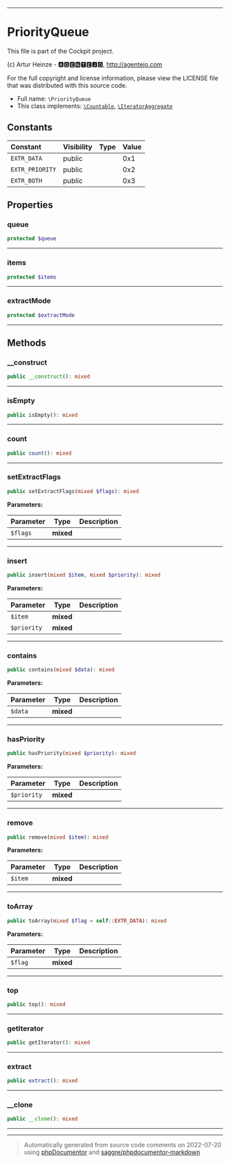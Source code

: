 ***

# PriorityQueue

This file is part of the Cockpit project.

(c) Artur Heinze - 🅰🅶🅴🅽🆃🅴🅹🅾, http://agentejo.com

For the full copyright and license information, please view the LICENSE
file that was distributed with this source code.

* Full name: `\PriorityQueue`
* This class implements:
[`\Countable`](./Countable.md), [`\IteratorAggregate`](./IteratorAggregate.md)


## Constants

| Constant | Visibility | Type | Value |
|:---------|:-----------|:-----|:------|
|`EXTR_DATA`|public| |0x1|
|`EXTR_PRIORITY`|public| |0x2|
|`EXTR_BOTH`|public| |0x3|

## Properties


### queue



```php
protected $queue
```






***

### items



```php
protected $items
```






***

### extractMode



```php
protected $extractMode
```






***

## Methods


### __construct



```php
public __construct(): mixed
```











***

### isEmpty



```php
public isEmpty(): mixed
```











***

### count



```php
public count(): mixed
```











***

### setExtractFlags



```php
public setExtractFlags(mixed $flags): mixed
```








**Parameters:**

| Parameter | Type | Description |
|-----------|------|-------------|
| `$flags` | **mixed** |  |




***

### insert



```php
public insert(mixed $item, mixed $priority): mixed
```








**Parameters:**

| Parameter | Type | Description |
|-----------|------|-------------|
| `$item` | **mixed** |  |
| `$priority` | **mixed** |  |




***

### contains



```php
public contains(mixed $data): mixed
```








**Parameters:**

| Parameter | Type | Description |
|-----------|------|-------------|
| `$data` | **mixed** |  |




***

### hasPriority



```php
public hasPriority(mixed $priority): mixed
```








**Parameters:**

| Parameter | Type | Description |
|-----------|------|-------------|
| `$priority` | **mixed** |  |




***

### remove



```php
public remove(mixed $item): mixed
```








**Parameters:**

| Parameter | Type | Description |
|-----------|------|-------------|
| `$item` | **mixed** |  |




***

### toArray



```php
public toArray(mixed $flag = self::EXTR_DATA): mixed
```








**Parameters:**

| Parameter | Type | Description |
|-----------|------|-------------|
| `$flag` | **mixed** |  |




***

### top



```php
public top(): mixed
```











***

### getIterator



```php
public getIterator(): mixed
```











***

### extract



```php
public extract(): mixed
```











***

### __clone



```php
public __clone(): mixed
```











***


***
> Automatically generated from source code comments on 2022-07-20 using [phpDocumentor](http://www.phpdoc.org/) and [saggre/phpdocumentor-markdown](https://github.com/Saggre/phpDocumentor-markdown)
